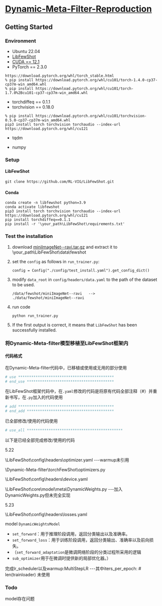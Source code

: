 # [Dynamic-Meta-Filter-Reproduction](https://github.com/ZYXinnn/Dynamic-Meta-Filter-Reproduction)

## Getting Started

### Environment

- Ubuntu 22.04
- [LibFewShot](https://github.com/RL-VIG/LibFewShot)
- [CUDA == 12.1](https://developer.nvidia.com/cuda-12-1-0-download-archive?target_os=Linux&target_arch=x86_64&Distribution=Ubuntu&target_version=22.04&target_type=runfile_local)
- PyTorch == 2.3.0


```
https://download.pytorch.org/whl/torch_stable.html
% pip install https://download.pytorch.org/whl/cu101/torch-1.4.0-cp37-cp37m-win_amd64.whl
% pip install https://download.pytorch.org/whl/cu101/torch-1.7.0%2Bcu101-cp37-cp37m-win_amd64.whl
```

- torchdiffeq == 0.1.1
- torchvision == 0.18.0

```
% pip install https://download.pytorch.org/whl/cu101/torchvision-0.5.0-cp37-cp37m-win_amd64.whl
pip3 install torch torchvision torchaudio --index-url https://download.pytorch.org/whl/cu121
```

- tqdm

- numpy

### Setup

#### LibFewShot

```
git clone https://github.com/RL-VIG/LibFewShot.git
```

#### Conda

```
conda create -n libfewshot python=3.9
conda activate libfewshot
pip3 install torch torchvision torchaudio --index-url https://download.pytorch.org/whl/cu121
pip install torchdiffeq==0.1.1
pip install -r '\your_path\LibFewShot\requirements.txt'
```

### Test the installation

1. download [miniImageNet--ravi.tar.gz](https://box.nju.edu.cn/d/7f6c5bd7cfaf4b019c34/) and extract it to \your_path\LibFewShot\data\fewshot

2. set the `config` as follows in `run_trainer.py`:

   ```
   config = Config("./config/test_install.yaml").get_config_dict()
   ```

3. modify `data_root` in `config/headers/data.yaml` to the path of the dataset to be used.

   ```
   /data/fewshot/miniImageNet--ravi   -->    ./data/fewshot/miniImageNet--ravi
   ```

4. run code

   ```
   python run_trainer.py
   ```

5. If the first output is correct, it means that `LibFewShot` has been successfully installed.

### 将Dynamic-Meta-filter模型移植至LibFewShot框架内

#### 代码格式

在Dynamic-Meta-filter代码中，已移植或使用或无用的部分使用

```python
# use ********************************************
# end_use ****************************************
```

在LibFewShot框架代码中，在`.yaml`修改的代码是将原有代码全部注释（#）并重新书写，在`.py`加入的代码使用

```python
# add ********************************************
# end_add ****************************************
```

已全部修改/使用的代码使用

```python
# use_all ********************************************
```

以下是已经全部完成修改/使用的代码

5.22

\LibFewShot\config\headers\optimizer.yaml          ---warmup未引用

\Dynamic-Meta-filter\torchFewShot\optimizers.py

\LibFewShot\config\headers\device.yaml

\LibFewShot\core\model\meta\DynamicWeights.py          ---加入DynamicWeights.py但未完全实现

5.23

\LibFewShot\config\headers\losses.yaml

model `DynamicWeightsModel`
- `set_forward`：用于推理阶段调用，返回分类输出以及准确率。
- `set_forward_loss`：用于训练阶段调用，返回分类输出、准确率以及前向损失。
- （`set_forward_adaptation`是微调网络阶段的分类过程所采用的逻辑
- `sub_optimizer`用于在微调时提供新的局部优化器。）

完成lr_scheduler以及warmup:MultiStepLR    ---其中iters_per_epoch: # len(trainloader)  未使用

### Todo
model存在问题






